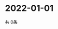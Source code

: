 # 2022-01-01
  共 0条

  <!-- BEGIN -->
  <!-- 最后更新时间Sat Jan 01 2022 13:13:11 GMT+0000 (Coordinated Universal Time) -->
  
  <!-- END -->
  
  